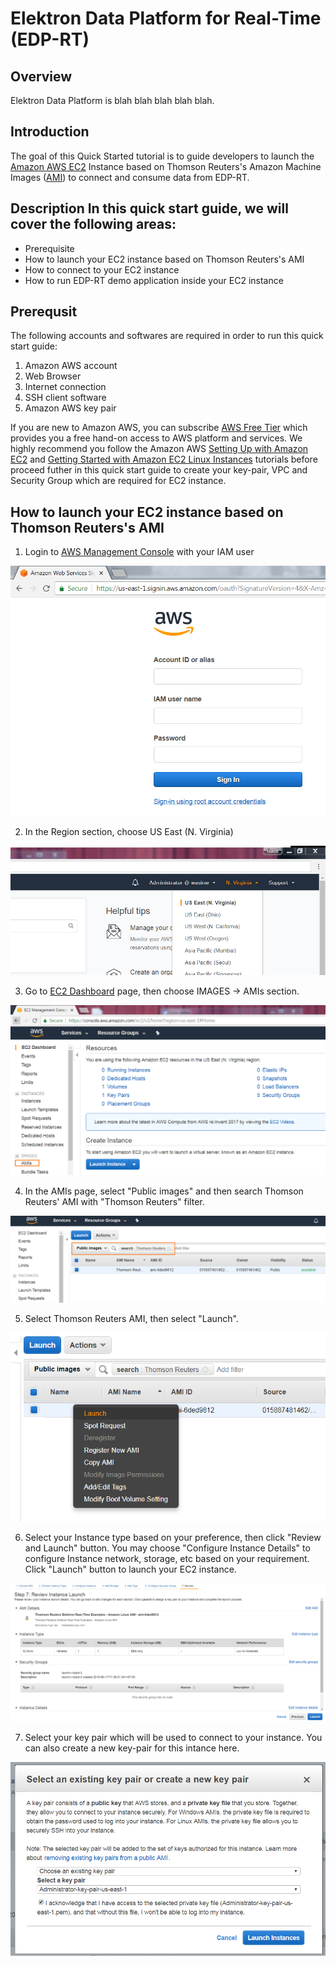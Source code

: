 # Elektron Data Platform for Real-Time (EDP-RT)
## Overview
Elektron Data Platform is blah blah blah blah blah.

## Introduction
The goal of this Quick Started tutorial is to guide developers to launch the [Amazon AWS EC2](https://aws.amazon.com/ec2/) Instance based on Thomson Reuters's Amazon Machine Images ([AMI](https://docs.aws.amazon.com/AWSEC2/latest/UserGuide/AMIs.html)) to connect and consume data from EDP-RT.

## Description In this quick start guide, we will cover the following areas:
- Prerequisite
- How to launch your EC2 instance based on Thomson Reuters's AMI 
- How to connect to your EC2 instance
- How to run EDP-RT demo application inside your EC2 instance

## Prerequsit 

The following accounts and softwares are required in order to run this quick start guide:
1. Amazon AWS account
2. Web Browser
3. Internet connection
4. SSH client software
5. Amazon AWS key pair

If you are new to Amazon AWS, you can subscribe [AWS Free Tier](https://aws.amazon.com/free/) which provides you a free hand-on access to AWS platform and services. We highly recommend you follow the Amazon AWS [Setting Up with Amazon EC2](https://docs.aws.amazon.com/AWSEC2/latest/UserGuide/get-set-up-for-amazon-ec2.html) and [Getting Started with Amazon EC2 Linux Instances](https://docs.aws.amazon.com/AWSEC2/latest/UserGuide/EC2_GetStarted.html) tutorials before proceed futher in this quick start guide to create your key-pair, VPC and Security Group which are required for EC2 instance.

## How to launch your EC2 instance based on Thomson Reuters's AMI 
1. Login to [AWS Management Console](https://console.aws.amazon.com/console/home) with your IAM user 

![Figure-1](.\images\edp_rt_1.png "Login to AWS console as IAM user")

2. In the Region section, choose US East (N. Virginia)

![Figure-2](.\images\edp_rt_2.png "Choose US East N. Virginia region")

3. Go to [EC2 Dashboard](https://console.aws.amazon.com/ec2/v2/home) page, then choose IMAGES -> AMIs section.

![Figure-3](.\images\edp_rt_3.png "EC2 Dashboard")

4. In the AMIs page, select "Public images" and then search Thomson Reuters' AMI with "Thomson Reuters" filter.

![Figure-4](.\images\edp_rt_4.png "Searching Thomson Reuters AMI")

5. Select Thomson Reuters AMI, then select "Launch".

![Figure-5](.\images\edp_rt_5.png "Launch instance 1")

6. Select your Instance type based on your preference, then click "Review and Launch" button. You may choose "Configure Instance Details" to configure Instance network, storage, etc based on your requirement. Click "Launch" button to launch your EC2 instance.

![Figure-6](.\images\edp_rt_7.png "Launch instance 2")

7. Select your key pair which will be used to connect to your instance. You can also create a new key-pair for this intance here.

![Figure-7](.\images\edp_rt_8.png "Select key pair")



